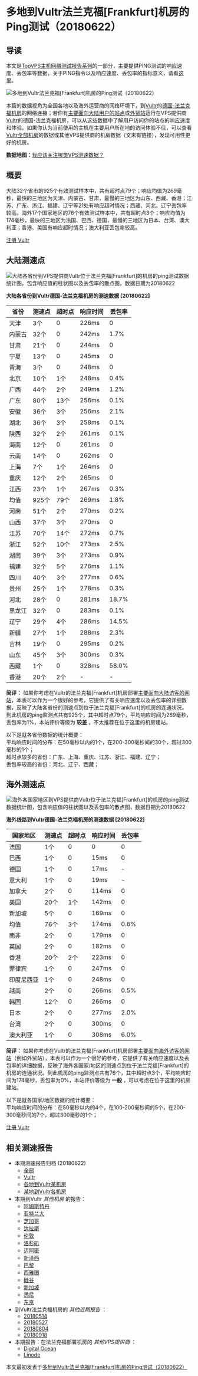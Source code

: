 #  多地到Vultr法兰克福[Frankfurt]机房的Ping测试（20180622） 

## 导读

本文是[TopVPS主机网络测试报告系列](https://vps123.top/pingtest)的一部分，主要提供PING测试的响应速度、丢包率等数据，关于PING指令以及响应速度、丢包率的指标意义，请看[这里](https://vps123.top/what-is-ping.html)。

![多地到Vultr法兰克福\[Frankfurt\]机房的Ping测试（20180622）](/images/thumbnails/to_vultr_Frankfurt.png)

本篇的数据视角为全国各地以及海外运营商的网络环境下，到[Vultr](https://vps123.top/go/vultr)的[德国-法兰克福机房](https://vps123.top/vultr-facilities.html#frankfurt)的网络连接；若你有[主要面向大陆用户的站点](https://vps123.top/website-for-mainland-users.html)或[外贸站](https://vps123.top/website-for-internation-trade.html)运行在VPS提供商[Vultr](https://vps123.top/go/vultr)的德国-法兰克福机房，可以从这些数据中了解用户访问你的站点的响应速度和体验。如果你认为当前使用的主机在主要用户所在地的访问体验不佳，可以查看[Vultr全部机房](/vultr/isp/china/20180622-vultr-isp-china.md)的数据或其他VPS提供商的机房数据（文末有链接），发现可用性更好的机房。

**数据地图：**[我应该关注哪类VPS测速数据？](https://vps123.top/find-pingtest-data-you-need.html)

## 概要

大陆32个省市的925个有效测试样本中，共有超时点79个；响应均值为269毫秒，最快的三地区为天津、内蒙古、甘肃，最慢的三地区为山东、西藏、香港；江苏、广东、浙江、福建、辽宁等21处有响应超时情况；西藏、河北、辽宁丢包率较高。海外17个国家地区的76个有效测试样本中，共有超时点3个；响应均值为174毫秒，最快的三地区为法国、巴西、德国，最慢的三地区为日本、台湾、澳大利亚；香港、美国有响应超时情况；澳大利亚丢包率较高。

[注册 Vultr](https://vps123.top/go/vultr/_btn1)

## 大陆测速点

![大陆各省份到VPS提供商Vultr位于法兰克福\[Frankfurt\]的机房的ping测试数据统计图，包含响应值的柱状图以及丢包率的散点图，数据日期为20180622](/images/pingtests/vultr_20180622/plot_idc_vultr_germany-frankfurt_20180622_mainland.png)

**大陆各省份到Vultr德国-法兰克福机房的测速数据 [20180622]**

省份 | 测速点 | 超时点 | 响应时间 | 丢包率  
---|---|---|---|---  
天津 | 3个 | 0 | 226ms | 0  
内蒙古 | 32个 | 0 | 242ms | 1.7%  
甘肃 | 21个 | 0 | 244ms | 0  
宁夏 | 13个 | 0 | 245ms | 0  
青海 | 3个 | 0 | 248ms | 0  
北京 | 10个 | 1个 | 248ms | 0.4%  
广西 | 44个 | 2个 | 249ms | 1.2%  
广东 | 80个 | 13个 | 256ms | 0.1%  
安徽 | 36个 | 3个 | 256ms | 2.1%  
湖北 | 36个 | 3个 | 258ms | 0.1%  
陕西 | 32个 | 2个 | 261ms | 0.1%  
海南 | 12个 | 0 | 261ms | 0  
云南 | 14个 | 0 | 262ms | 0  
上海 | 7个 | 1个 | 264ms | 0  
重庆 | 12个 | 2个 | 265ms | 0  
江西 | 23个 | 1个 | 267ms | 0.3%  
均值 | 925个 | 79个 | 269ms | 1.8%  
河南 | 51个 | 2个 | 270ms | 0.2%  
山西 | 37个 | 3个 | 270ms | 0  
江苏 | 70个 | 14个 | 272ms | 0.7%  
浙江 | 52个 | 10个 | 273ms | 2.5%  
湖南 | 39个 | 3个 | 273ms | 0.9%  
福建 | 32个 | 5个 | 276ms | 1.1%  
四川 | 40个 | 3个 | 277ms | 0.6%  
贵州 | 25个 | 1个 | 278ms | 0.3%  
河北 | 28个 | 0 | 281ms | 18.7%  
黑龙江 | 32个 | 0 | 283ms | 0.1%  
辽宁 | 29个 | 4个 | 286ms | 14.5%  
新疆 | 27个 | 1个 | 288ms | 2.3%  
吉林 | 19个 | 0 | 295ms | 0.2%  
山东 | 45个 | 3个 | 300ms | 0.3%  
西藏 | 1个 | 0 | 328ms | 58.0%  
香港 | 20个 | 2个 | - | -  
  
**简评：** 如果你考虑在Vultr的法兰克福[Frankfurt]机房部署[主要面向大陆访客的网站](website-for-mainland-users.html)，本表可以作为一个很好的参考，它提供了有关响应速度以及丢包率的详细数据，反映了大陆各省份的测速点到位于法兰克福[Frankfurt]的机房的连通状况。到此机房的ping监测点共有925个，其中超时点79个，平均响应时间为269毫秒，丢包率为1%，本站评价等级为 **较差** ，不太推荐在位于这里的机房建站。

以下是就各省份数据的统计概要：  
平均响应时间的分布：在50毫秒以内的1个，在200-300毫秒间的30个，超过300毫秒的1个；  
超时点较多的省份：广东、上海、重庆、江苏、浙江、福建、辽宁；  
丢包率较高的省份：河北、辽宁、西藏；

## 海外测速点

![海外各国家地区到VPS提供商Vultr位于法兰克福\[Frankfurt\]的机房的ping测试数据统计图，包含响应值的柱状图以及丢包率的散点图，数据日期为20180622](/images/pingtests/vultr_20180622/plot_idc_vultr_germany-frankfurt_20180622_overseas.png)

**海外线路到Vultr德国-法兰克福机房的测速数据 [20180622]**

国家地区 | 测速点 | 超时点 | 响应时间 | 丢包率  
---|---|---|---|---  
法国 | 1个 | 0 | 0 | 0  
巴西 | 1个 | 0 | 15ms | 0  
德国 | 1个 | 0 | 17ms | -  
意大利 | 1个 | 0 | 19ms | -  
加拿大 | 2个 | 0 | 114ms | 0  
美国 | 20个 | 1个 | 142ms | 0  
新加坡 | 5个 | 0 | 169ms | 0  
均值 | 76个 | 3个 | 174ms | 0.6%  
南非 | 2个 | 0 | 179ms | 0  
英国 | 2个 | 0 | 182ms | 0  
香港 | 20个 | 2个 | 223ms | 0  
菲律宾 | 1个 | 0 | 247ms | 0  
印度尼西亚 | 1个 | 0 | 248ms | 0  
越南 | 2个 | 0 | 266ms | 0.5%  
韩国 | 12个 | 0 | 266ms | 0  
日本 | 2个 | 0 | 277ms | 2.0%  
台湾 | 2个 | 0 | 300ms | 0  
澳大利亚 | 1个 | 0 | 308ms | 6.0%  
  
**简评：** 如果你考虑在Vultr的法兰克福[Frankfurt]机房部署[主要面向海外访客的网站](https://vps123.top/website-for-internation-trade.html)（例如外贸站），本表可以作为一个很好的参考，它提供了有关响应速度以及丢包率的详细数据，反映了海外各国家/地区的测速点到位于法兰克福[Frankfurt]的机房的连通状况。到此机房的ping监测点共有76个，其中超时点3个，平均响应时间为174毫秒，丢包率为0%，本站评价等级为 **一般** ，可以考虑在位于这里的机房建站。

以下是就各国家/地区数据的统计概要：  
平均响应时间的分布：在50毫秒以内的4个，在100-200毫秒间的5个，在200-300毫秒间的7个，超过300毫秒的1个；

[注册 Vultr](https://vps123.top/go/vultr/_btn2)

## 相关测速报告

  * 本期测速报告归档 (20180622) 
    * [全部](https://vps123.top/pingtests/20180622 "本期各VPS提供商全部测速报告")
    * [Vultr](https://vps123.top/pingtests/idc-vultr/20180622 "本期Vultr的全部测速报告")
    * [各地到Vultr某机房](https://vps123.top/pingtests/idc-vultr/isp-global/20180622 "以Vultr某机房为关注对象的视角，横向比较大陆各省份、海外各国家地区")
    * [某地到Vultr各机房](https://vps123.top/pingtests/idc-vultr/facility-all/20180622 "以大陆某省份为关注对象的视角，横向比较Vultr各机房")
  * 本期到Vultr _其他机房_ 的报告： 
    * [阿姆斯特丹](/vultr/idc/amsterdam/20180622-vultr-idc-amsterdam.md "多地到Vultr阿姆斯特丹机房的Ping测试 20180622")
    * [亚特兰大](/vultr/idc/atlanta/20180622-vultr-idc-atlanta.md "多地到Vultr亚特兰大机房的Ping测试 20180622")
    * [芝加哥](/vultr/idc/chicago/20180622-vultr-idc-chicago.md "多地到Vultr芝加哥机房的Ping测试 20180622")
    * [达拉斯](/vultr/idc/dallas/20180622-vultr-idc-dallas.md "多地到Vultr达拉斯机房的Ping测试 20180622")
    * [伦敦](/vultr/idc/london/20180622-vultr-idc-london.md "多地到Vultr伦敦机房的Ping测试 20180622")
    * [洛杉矶](/vultr/idc/losangeles/20180622-vultr-idc-losangeles.md "多地到Vultr洛杉矶机房的Ping测试 20180622")
    * [迈阿密](/vultr/idc/miami/20180622-vultr-idc-miami.md "多地到Vultr迈阿密机房的Ping测试 20180622")
    * [新泽西](/vultr/idc/newjersey/20180622-vultr-idc-newjersey.md "多地到Vultr新泽西机房的Ping测试 20180622")
    * [巴黎](/vultr/idc/paris/20180622-vultr-idc-paris.md "多地到Vultr巴黎机房的Ping测试 20180622")
    * [西雅图](/vultr/idc/seattle/20180622-vultr-idc-seattle.md "多地到Vultr西雅图机房的Ping测试 20180622")
    * [硅谷](/vultr/idc/siliconvalley/20180622-vultr-idc-siliconvalley.md "多地到Vultr硅谷机房的Ping测试 20180622")
    * [新加坡](/vultr/idc/singapore/20180622-vultr-idc-singapore.md "多地到Vultr新加坡机房的Ping测试 20180622")
    * [悉尼](/vultr/idc/sydney/20180622-vultr-idc-sydney.md "多地到Vultr悉尼机房的Ping测试 20180622")
    * [东京](/vultr/idc/tokyo/20180622-vultr-idc-tokyo.md "多地到Vultr东京机房的Ping测试 20180622")
  * 到Vultr法兰克福机房的 _其他近期报告_ ： 
    * [20180514](/vultr/idc/frankfurt/20180514-vultr-idc-frankfurt.md "多地到Vultr法兰克福机房的Ping测试 20180514")
    * [20180527](/vultr/idc/frankfurt/20180527-vultr-idc-frankfurt.md "多地到Vultr法兰克福机房的Ping测试 20180527")
    * [20180804](/vultr/idc/frankfurt/20180804-vultr-idc-frankfurt.md "多地到Vultr法兰克福机房的Ping测试 20180804")
    * [20180918](/vultr/idc/frankfurt/20180918-vultr-idc-frankfurt.md "多地到Vultr法兰克福机房的Ping测试 20180918")
  * 本期报告：在法兰克福部署机房的 _其他VPS提供商_ ： 
    * [Digital Ocean](do/idc/frankfurt/20180622-do-idc-frankfurt.md "多地到Digital Ocean法兰克福机房的Ping测试 20180622")
    * [Linode](/linode/idc/frankfurt/20180622-linode-idc-frankfurt.md "多地到Linode法兰克福机房的Ping测试 20180622")



本文最初发表于[多地到Vultr法兰克福[Frankfurt]机房的Ping测试（20180622）](https://vps123.top/pingtest/20180622-vultr-idc-frankfurt.html)
